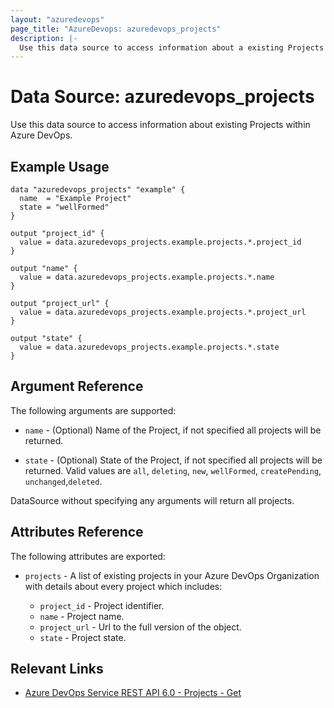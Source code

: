 ```yaml
---
layout: "azuredevops"
page_title: "AzureDevops: azuredevops_projects"
description: |-
  Use this data source to access information about a existing Projects within Azure DevOps.
---
```


# Data Source: azuredevops_projects

Use this data source to access information about existing Projects within Azure DevOps.

## Example Usage

```hcl
data "azuredevops_projects" "example" {
  name  = "Example Project"
  state = "wellFormed"
}

output "project_id" {
  value = data.azuredevops_projects.example.projects.*.project_id
}

output "name" {
  value = data.azuredevops_projects.example.projects.*.name
}

output "project_url" {
  value = data.azuredevops_projects.example.projects.*.project_url
}

output "state" {
  value = data.azuredevops_projects.example.projects.*.state
}
```

## Argument Reference

The following arguments are supported:

- `name` - (Optional) Name of the Project, if not specified all projects will be returned.

- `state` - (Optional) State of the Project, if not specified all projects will be returned. Valid values are `all`, `deleting`, `new`, `wellFormed`, `createPending`, `unchanged`,`deleted`.

DataSource without specifying any arguments will return all projects.

## Attributes Reference

The following attributes are exported:

- `projects` - A list of existing projects in your Azure DevOps Organization with details about every project which includes:

  - `project_id` - Project identifier.
  - `name` - Project name.
  - `project_url` - Url to the full version of the object.
  - `state` - Project state.

## Relevant Links

- [Azure DevOps Service REST API 6.0 - Projects - Get](https://docs.microsoft.com/en-us/rest/api/azure/devops/core/projects/get?view=azure-devops-rest-6.0)
